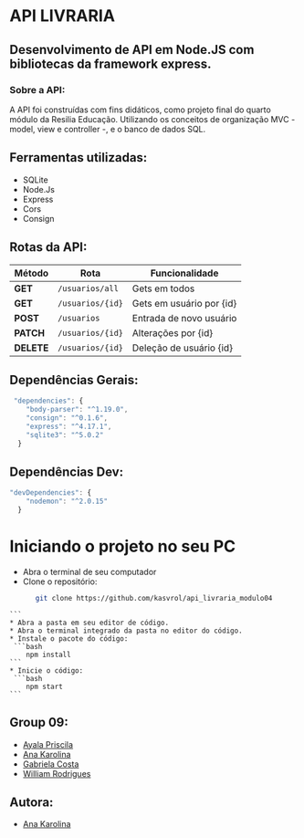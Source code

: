# API LIVRARIA

## Desenvolvimento de API em Node.JS com bibliotecas da framework express. 

### Sobre a API:

A API foi construídas com fins didáticos, como projeto final do quarto módulo da Resilia Educação. Utilizando os conceitos de organização MVC - model, view e controller -, e o banco de dados SQL. 

## Ferramentas utilizadas:

<!--ts-->
   * SQLite
   * Node.Js
   * Express
   * Cors
   * Consign
   
   
## Rotas da API:

| Método | Rota | Funcionalidade |
| ------ | ----- | ----------- |
| **GET** | `/usuarios/all` | Gets em todos|
| **GET** | `/usuarios/{id}` | Gets em usuário por {id} |
| **POST** | `/usuarios` | Entrada de novo usuário |
| **PATCH** | `/usuarios/{id}` | Alterações por {id} |
| **DELETE** | `/usuarios/{id}` | Deleção de usuário {id} |

## Dependências Gerais:
```js
 "dependencies": {
    "body-parser": "^1.19.0",
    "consign": "^0.1.6",
    "express": "^4.17.1",
    "sqlite3": "^5.0.2"
  }
```

## Dependências Dev:

```js
"devDependencies": {
    "nodemon": "^2.0.15"
  }
  ```
  # Iniciando o projeto no seu PC
  <!--ts-->
   * Abra o terminal de seu computador
   * Clone o repositório:
     ```bash
        git clone https://github.com/kasvrol/api_livraria_modulo04
    ```
    * Abra a pasta em seu editor de código.
    * Abra o terminal integrado da pasta no editor do código.
    * Instale o pacote do código:
     ```bash
        npm install
    ```
    * Inicie o código:
     ```bash
        npm start
    ```

## Group 09:

- [Ayala Priscila](https://github.com/priscilacerqueira21)
- [Ana Karolina](https://github.com/kasvrol) 
- [Gabriela Costa](https://github.com/gabrielaalvescosta) 
- [William Rodrigues](https://github.com/willy-r)

## Autora:

- [Ana Karolina](https://github.com/kasvrol)